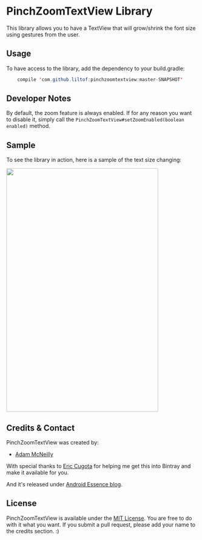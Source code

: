 PinchZoomTextView Library
=============

This library allows you to have a TextView that will grow/shrink the font size using gestures from the user.

Usage
-----

To have access to the library, add the dependency to your build.gradle:

```java
    compile 'com.github.liltof:pinchzoomtextview:master-SNAPSHOT'
```

Developer Notes
---------------

By default, the zoom feature is always enabled. If for any reason you want to disable it, simply call the `PinchZoomTextView#setZoomEnabled(boolean enabled)` method.

Sample
-----

To see the library in action, here is a sample of the text size changing:

<img src='sample.gif' width='400' height='640' />

Credits & Contact
-----------------

PinchZoomTextView was created by:

- [Adam McNeilly](https://github.com/AdamMc331)

With special thanks to [Eric Cugota](https://github.com/tryadelion) for helping me get this into Bintray and make it available for you.

And it's released under [Android Essence blog](http://androidessence.com/).

License
-------

PinchZoomTextView is available under the [MIT License](https://opensource.org/licenses/MIT). You are free to do with it what you want. If you submit a pull request, please add your name to the credits section. :)
